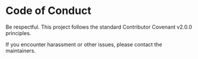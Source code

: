 # Code of Conduct

Be respectful. This project follows the standard Contributor Covenant v2.0.0 principles.

If you encounter harassment or other issues, please contact the maintainers.
